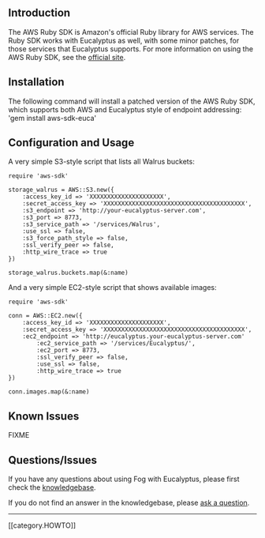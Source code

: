 ## Introduction

The AWS Ruby SDK is Amazon's official Ruby library for AWS services. The Ruby SDK works with Eucalyptus as well, with some minor patches, for those services that Eucalyptus supports.  For more information on using the AWS Ruby SDK, see the [official site](http://aws.amazon.com/sdkforruby/).

## Installation

The following command will install a patched version of the AWS Ruby SDK, which supports both AWS and Eucalyptus style of endpoint addressing: 'gem install aws-sdk-euca'

## Configuration and Usage

A very simple S3-style script that lists all Walrus buckets:

```
require 'aws-sdk'
 
storage_walrus = AWS::S3.new({
	:access_key_id => 'XXXXXXXXXXXXXXXXXXXXX',
	:secret_access_key => 'XXXXXXXXXXXXXXXXXXXXXXXXXXXXXXXXXXXXXXXX',
	:s3_endpoint => 'http://your-eucalyptus-server.com',
	:s3_port => 8773,
	:s3_service_path => '/services/Walrus',
	:use_ssl => false,
	:s3_force_path_style => false,
	:ssl_verify_peer => false,
	:http_wire_trace => true
})
 
storage_walrus.buckets.map(&:name)
```

And a very simple EC2-style script that shows available images:

```
require 'aws-sdk'
 
conn = AWS::EC2.new({
	:access_key_id => 'XXXXXXXXXXXXXXXXXXXXX',
	:secret_access_key => 'XXXXXXXXXXXXXXXXXXXXXXXXXXXXXXXXXXXXXXXX',
	:ec2_endpoint => 'http://eucalyptus.your-eucalyptus-server.com'
        :ec2_service_path => '/services/Eucalyptus/',
        :ec2_port => 8773,
        :ssl_verify_peer => false,
        :use_ssl => false,
        :http_wire_trace => true
})

conn.images.map(&:name)
```

## Known Issues

FIXME

## Questions/Issues

If you have any questions about using Fog with Eucalyptus, please first check the [knowledgebase](https://engage.eucalyptus.com/customer/portal/articles/search?q=Ruby).  

If you do not find an answer in the knowledgebase, please [ask a question](https://engage.eucalyptus.com/customer/portal/questions/new?q=Ruby).

***
[[category.HOWTO]]